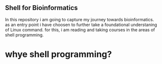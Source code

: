 ## Shell for Bioinformatics
In this repository i am going to capture my journey towards bioinformatics. as an entry point i have choosen to further take a foundational understaning of Linux command. for this, i am reading and taking courses in the areas of shell programming.
# whye shell programming?
